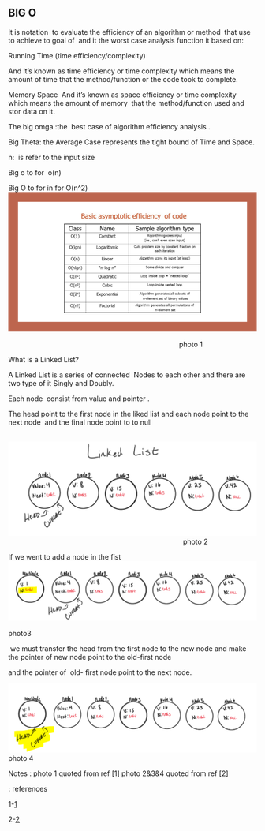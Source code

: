 ## BIG O

It is notation  to evaluate the efficiency of an algorithm or method  that use to achieve to goal of  and it the worst case analysis function it based on:

Running Time (time efficiency/complexity)

And it’s known as time efficiency or time complexity which means the amount of time that the method/function or the code took to complete.

Memory Space 
And it’s known as space efficiency or time complexity which means the amount of memory  that the method/function used and stor data on it.

The big omga :the  best case of algorithm efficiency analysis .

Big Theta: the Average Case represents the tight bound of Time and Space.

n:  is refer to the input size

Big o to for  o(n)

Big O to for in for O(n^2)
![photo1](ass/EfficiencyNotations.png)

                                                                                        photo 1

What is a Linked List?

A Linked List is a series of connected  Nodes to each other and there are two type of it Singly and Doubly.

Each node  consist from value and pointer .




The head point to the first node in the liked list and each node point to the next node  and the final node point to to null

                                 
![photo2](ass/LinkedList1.png)                                                                                           photo 2 




If we went to add a node in the fist
![photo3](ass/LinkedList3.png)

photo3

 we must transfer the head from the first node to the new node and make the pointer of new node point to the old-first node

and the pointer of  old- first node point to the next node.



![photo4](ass/LinkedList4.png)
photo 4







Notes :
photo 1 quoted from ref [1]
photo 2&3&4 quoted from ref [2]

: references

1-[1](https://codefellows.github.io/common_curriculum/data_structures_and_algorithms/Code_401/class-05/resources/big_oh.html)

2-[2](https://codefellows.github.io/common_curriculum/data_structures_and_algorithms/Code_401/class-05/resources/singly_linked_list.html)








